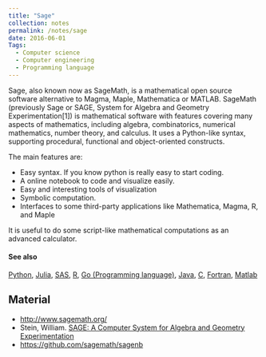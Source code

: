 ```yaml
---
title: "Sage"
collection: notes
permalink: /notes/sage
date: 2016-06-01
Tags:
  - Computer science
  - Computer engineering
  - Programming language
---
```


Sage, also known now as SageMath, is a mathematical open source software alternative to Magma, Maple, Mathematica or MATLAB. 
SageMath (previously Sage or SAGE, System for Algebra and Geometry Experimentation[1]) is mathematical software with features covering many aspects of mathematics, including algebra, combinatorics, numerical mathematics, number theory, and calculus. It uses a Python-like syntax, supporting procedural, functional and object-oriented constructs.

The main features are:
* Easy syntax. If you know python is really easy to start coding.
* A online notebook to code and visualize easily.
* Easy and interesting tools of visualization
* Symbolic computation.
* Interfaces to some third-party applications like Mathematica, Magma, R, and Maple

It is useful to do some script-like mathematical computations as an advanced calculator.


#### See also
[Python](/notes/python), [Julia](/notes/julia), [SAS](/notes/sas), [R](/notes/r), [Go (Programming language)](/notes/go_(programming_language)), [Java](/notes/java), [C](/notes/c), [Fortran](/notes/fortran), [Matlab](/notes/matlab)


## Material
* http://www.sagemath.org/
* Stein, William. [SAGE: A Computer System for Algebra and Geometry Experimentation](http://wstein.org/sage.html)
* https://github.com/sagemath/sagenb






